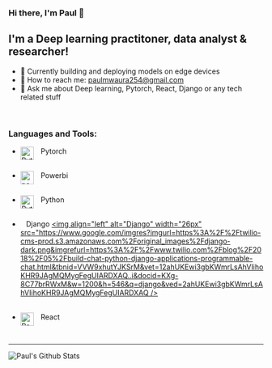 ### Hi there, I'm Paul 👋

## I'm a Deep learning practitoner, data analyst & researcher!
- 🔭 Currently building and deploying models on edge devices
- 💬 How to reach me: paulmwaura254@gmail.com
- 🤔 Ask me about Deep learning, Pytorch, React, Django or any tech related stuff

<br />

### Languages and Tools:
- &ensp; Pytorch [<img align="left" alt="Pytorch" width="26px" src="https://avatars2.githubusercontent.com/u/21003710?s=400&v=4" />][pytorch]<br><br />

- &ensp; Powerbi [<img align="left" alt="powerbi" width="26px" src="https://upload.wikimedia.org/wikipedia/commons/thumb/c/c9/Power_bi_logo_black.svg/600px-Power_bi_logo_black.svg.png" />][powerbi]<br><br />

- &ensp; Python [<img align="left" alt="Python" width="26px" src="https://upload.wikimedia.org/wikipedia/commons/thumb/c/c3/Python-logo-notext.svg/110px-Python-logo-notext.svg.png" />][python]<br><br />

- &ensp; Django [<img align="left" alt="Django" width="26px" src="https://www.google.com/imgres?imgurl=https%3A%2F%2Ftwilio-cms-prod.s3.amazonaws.com%2Foriginal_images%2Fdjango-dark.png&imgrefurl=https%3A%2F%2Fwww.twilio.com%2Fblog%2F2018%2F05%2Fbuild-chat-python-django-applications-programmable-chat.html&tbnid=VVW9xhutYJKSrM&vet=12ahUKEwi3gbKWmrLsAhVIihoKHR9JAgMQMygFegUIARDXAQ..i&docid=KXg-8C77brRWxM&w=1200&h=546&q=django&ved=2ahUKEwi3gbKWmrLsAhVIihoKHR9JAgMQMygFegUIARDXAQ />][django] <br><br />

- &ensp; React [<img align="left" alt="React" width="26px" src="https://react.com/wp-content/uploads/2020/02/react-logo-5086DD11C5-seeklogo.com_.png" />][react]

<br />

---

<img align="left" alt="Paul's Github Stats" src="https://github-readme-stats.vercel.app/api?username=paul-mwaura&show_icons=true&hide_border=true&hide=contribs&count_private=true&include_all_commits=false" />


[pytorch]: https://pytorch.org/
[django]: https://www.django.com/
[python]: https://www.python.org
[powerbi]: https://powerbi.microsoft.com/en-us/
[react]: https://react.dev
